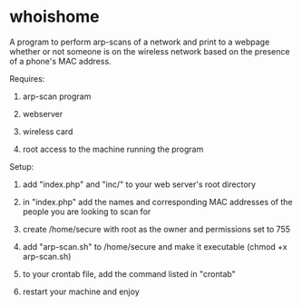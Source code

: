 whoishome
=========

A program to perform arp-scans of a network and print to a webpage whether or not someone is on the wireless network based on the presence of a phone's MAC address.

Requires:

1. arp-scan program

2. webserver

3. wireless card

4. root access to the machine running the program

Setup:

1. add "index.php" and "inc/" to your web server's root directory

2. in "index.php" add the names and corresponding MAC addresses of the people you are looking to scan for

3. create /home/secure with root as the owner and permissions set to 755

4. add "arp-scan.sh" to /home/secure and make it executable (chmod +x arp-scan.sh)

5. to your crontab file, add the command listed in "crontab"

6. restart your machine and enjoy
